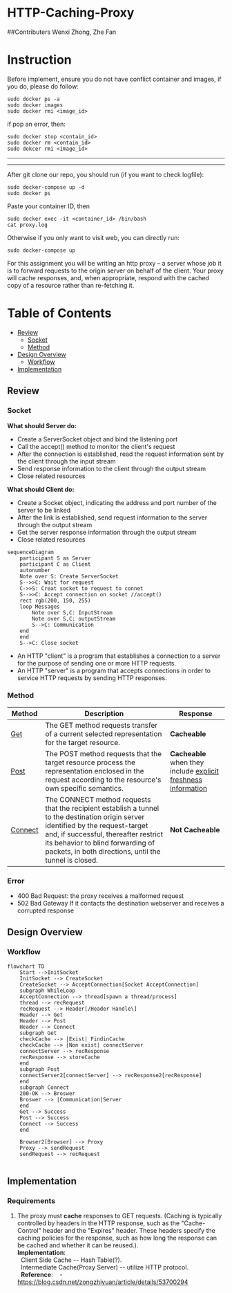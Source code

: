 # HTTP-Caching-Proxy

##Contributers
Wenxi Zhong, Zhe Fan

# Instruction
Before implement, ensure you do not have conflict container and images, if you do, please do follow:
```
sudo docker ps -a
sudo docker images
sudo docker rmi <image_id>
```

if pop an error, then:
```
sudo docker stop <contain_id>
sudo docker rm <contain_id>
sudo dokcer rmi <image_id>
```
----
----
After git clone our repo, you should run (if you want to check logfile):
```
sudo docker-compose up -d
sudo docker ps
```
Paste your container ID, then
```
sudo docker exec -it <container_id> /bin/bash
cat proxy.log
```

Otherwise if you only want to visit web, you can directly run:
```
sudo docker-compose up
```


For this assignment you will be writing an http proxy – a server whose job it is to forward requests to the origin server on behalf of the client. Your proxy will cache responses, and, when appropriate, respond with the cached copy of a resource rather than re-fetching it.

# Table of Contents

- [Review](#Review)
  - [Socket](#Socket)
  - [Method](#Method)
- [Design Overview](#Design-Overview)
  - [Workflow](#Workflow)
- [Implementation](#Implementation)

## Review

### Socket

**What should Server do:** 
- Create a ServerSocket object and bind the listening port
- Call the accept() method to monitor the client's request
- After the connection is established, read the request information sent by the client through the input stream
- Send response information to the client through the output stream
- Close related resources

**What should Client do:**
- Create a Socket object, indicating the address and port number of the server to be linked
- After the link is established, send request information to the server through the output stream
- Get the server response information through the output stream
- Close related resources

```mermaid
sequenceDiagram
    participant S as Server
    participant C as Client
    autonumber
    Note over S: Create ServerSocket
    S-->>C: Wait for request
    C->>S: Creat socket to request to connet
    S-->>C: Accept connection on socket //accept()
    rect rgb(200, 150, 255)
    loop Messages
        Note over S,C: InputStream
        Note over S,C: outputStream
        S-->C: Communication
    end
    end
    S-->C: Close socket
```
- An HTTP "client" is a program that establishes a connection to a server for the purpose of sending one or more HTTP requests.  
- An HTTP "server" is a program that accepts connections in order to service HTTP requests by sending HTTP responses.

### Method

| Method  | Description | Response |
| ------------- | ------------- | ------------- |
| [Get](https://www.rfc-editor.org/rfc/rfc7231#section-4.3.1) | The GET method requests transfer of a current selected representation for the target resource. | **Cacheable** |
| [Post](https://www.rfc-editor.org/rfc/rfc7231#section-4.3.3)  | The POST method requests that the target resource process the representation enclosed in the request according to the resource's own specific semantics.  | **Cacheable** when they include [explicit freshness information](https://www.rfc-editor.org/rfc/rfc7234#section-4.2.1) |
| [Connect](https://www.rfc-editor.org/rfc/rfc7231#section-4.3.6)  | The CONNECT method requests that the recipient establish a tunnel to the destination origin server identified by the request-target and, if successful, thereafter restrict its behavior to blind forwarding of packets, in both directions, until the tunnel is closed.  | **Not Cacheable** |

### Error

- 400 Bad Request: the proxy receives a malformed request
- 502 Bad Gateway If it contacts the destination webserver and receives a corrupted response

## Design Overview

### Workflow

```mermaid
flowchart TD
    Start -->InitSocket
    InitSocket --> CreateSocket
    CreateSocket --> AcceptConnection[Socket AcceptConnection]
    subgraph WhileLoop
    AcceptConnection --> thread[spawn a thread/process]
    thread --> recRequest
    recRequest --> Header[/Header Handle\]
    Header --> Get
    Header --> Post
    Header --> Connect
    subgraph Get
    checkCache --> |Exist| FindinCache
    checkCache --> |Non exist| connectServer
    connectServer --> recResponse
    recResponse --> storeCache
    end
    subgraph Post
    connectServer2[connectServer] --> recResponse2[recResponse]
    end
    subgraph Connect
    200-OK --> Broswer
    Broswer --> |Communication|Server
    end
    Get --> Success
    Post --> Success
    Connect --> Success
    end

    Browser2[Browser] --> Proxy
    Proxy --> sendRequest
    sendRequest --> recRequest
    
```

## Implementation

### Requirements
1. The proxy must **cache** responses to GET requests. (Caching is typically controlled by headers in the HTTP response, such as the "Cache-Control" header and the "Expires" header. These headers specify the caching policies for the response, such as how long the response can be cached and whether it can be reused.).    
**Implementation**:   
    &nbsp;&nbsp;Client Side Cache -- Hash Table(?).  
    &nbsp;&nbsp;Intermediate Cache(Proxy Server) -- utilize HTTP protocol.  
    &nbsp;
**Reference**:
&nbsp;&nbsp; - https://blog.csdn.net/zongzhiyuan/article/details/53700294
  




